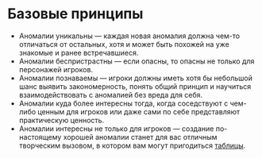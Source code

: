 # Базовые принципы
- Аномалии уникальны — каждая новая аномалия должна чем-то отличаться от остальных, хотя и может быть похожей на уже знакомые и ранее встречавшиеся.
- Аномалии беспристрастны — если опасны, то опасны не только для персонажей игроков.
- Аномалии познаваемы — игроки должны иметь хотя бы небольшой шанс выявить закономерность, понять общий принцип и научиться взаимодействовать с аномалией без вреда для себя.
- Аномалии куда более интересны тогда, когда соседствуют с чем-либо ценным для игроков или даже сами по себе представляют практическую ценность.
- Аномалии интересны не только для игроков — создание по-настоящему хорошей аномалии станет для вас отличным творческим вызовом, в котором вам могут пригодиться [таблицы](anomalies_construction.md).
